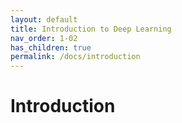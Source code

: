 ```yaml
---
layout: default
title: Introduction to Deep Learning
nav_order: 1-02
has_children: true
permalink: /docs/introduction
---
```


# Introduction

